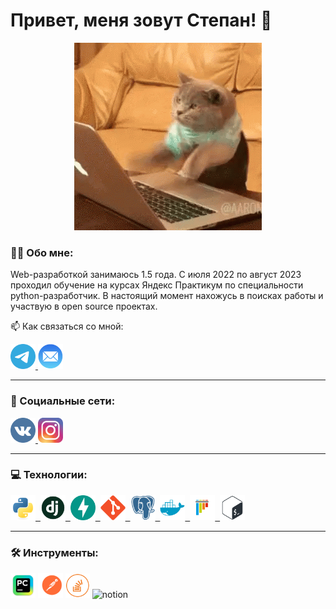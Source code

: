 # Привет, меня зовут Степан! 👋


<p align="center">
 <img width="300" src="files/cat-computer.gif" alt="snake"/>
</p>

### :man_technologist: Обо мне:

Web-разработкой занимаюсь 1.5 года. С июля 2022 по август 2023 проходил 
обучение на курсах Яндекс Практикум по специальности python-разработчик.
В настоящий момент нахожусь в поисках работы и участвую в open source проектах.

📫 Как связаться со мной:
<div id="badges">
    <a href="https://t.me/s_smirnov_work" target="_blank">
      <img src=files/images/telegram.png width="40" height="40" alt="telegram"/>
    </a>
    <a>
      <img src=files/images/mail.png width="40" height="40"  alt="mail"/>
    </a>
</div>

___

### 🤝 Социальные сети:

<div id="badges">
  <a href="https://vk.com/cifrnet">
    <img src="files/images/vk.png" width="40" height="40" alt="Вконтакте">
  </a>
  <a href="https://instagram.com/eto_diko_naprimer?igshid=MzRlODBiNWFlZA==">
    <img src="files/images/instagram.png" width="40" height="40" alt="Instagram">
  </a>
</div>

---

### 💻 Технологии:
<div>
  <a href="https://www.python.org/">
    <img src="https://github.com/devicons/devicon/blob/master/icons/python/python-original.svg" title="python" alt="python" width="40" height="40"/>&nbsp
  </a>
  <a href="https://docs.djangoproject.com/en/4.2/">
    <img src="files/images/django.png" title="django" alt="django" width="40" height="40"/>&nbsp
  </a>
  <a href="https://fastapi.tiangolo.com/">
    <img src="https://github.com/devicons/devicon/blob/master/icons/fastapi/fastapi-plain.svg" title="fast api" alt="fast api" width="40" height="40"/>&nbsp
  </a>
  <a href="https://git-scm.com/book/ru/v2">
    <img src="https://github.com/devicons/devicon/blob/master/icons/git/git-plain.svg" title="git" alt="git" width="40" height="40"/>&nbsp
  </a>
  <a href="https://www.postgresql.org/docs/">
    <img src="https://github.com/devicons/devicon/blob/master/icons/postgresql/postgresql-plain.svg" title="postgreSQL" alt="postgreSQL" width="40" height="40"/>&nbsp
  </a>
  <a href="https://docs.docker.com/desktop/">
    <img src="https://github.com/devicons/devicon/blob/master/icons/docker/docker-plain.svg" title="docker" alt="docker" width="40" height="40"/>&nbsp
  </a>
  <a href="https://docs.pytest.org/en/latest/contents.html">
    <img src="https://github.com/devicons/devicon/blob/master/icons/pytest/pytest-original.svg" title="pytest" alt="pytest" width="40" height="40"/>&nbsp
  </a>
  <a>
    <img src="https://github.com/devicons/devicon/blob/master/icons/bash/bash-plain.svg" title="bash" alt="bash" width="40" height="40"/>&nbsp
  </a>
</div>

---

### 🛠 Инструменты:
<div>
  <img src="files/images/pycharm.png" width="40" height="40" title="pycharm" alt="pycharm">
  <img src="files/images/postman.png" width="40" height="40" title="postman" alt="postman">
  <img src="files/images/stack_logo.png" width="39" height="39" title="stack overflow" alt="stack overflow">
  <img src="https://camo.githubusercontent.com/b6179e57bdea2f3eeb1f703ac2e36a2eac803040600c0d34f3f052f5a17653c4/68747470733a2f2f75706c6f61642e77696b696d656469612e6f72672f77696b6970656469612f636f6d6d6f6e732f652f65392f4e6f74696f6e2d6c6f676f2e737667" width="40" height="40" title="notion" alt="notion">  
</div>